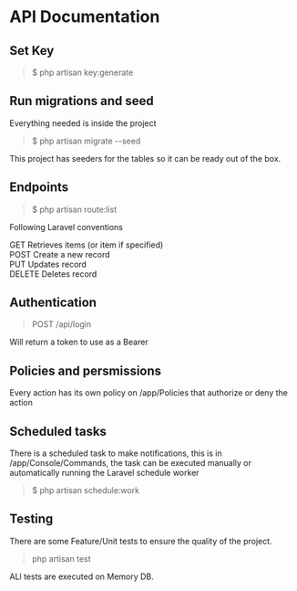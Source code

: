 # API Documentation

## Set Key

> $ php artisan key:generate

## Run migrations and seed

Everything needed is inside the project

> $ php artisan migrate --seed

This project has seeders for the tables so it can be ready out of the box.

## Endpoints

> $ php artisan route:list

Following Laravel conventions

GET       Retrieves items (or item if specified) <br>
POST      Create a new record <br>
PUT       Updates record <br>
DELETE    Deletes record <br>
 
## Authentication

> POST /api/login

Will return a token to use as a Bearer

## Policies and persmissions

Every action has its own policy on /app/Policies that authorize or deny the action

## Scheduled tasks

There is a scheduled task to make notifications, this is in /app/Console/Commands, the task can be executed manually or automatically running the Laravel schedule worker

> $ php artisan schedule:work

## Testing

There are some Feature/Unit tests to ensure the quality of the project.

> php artisan test

ALl tests are executed on Memory DB.

